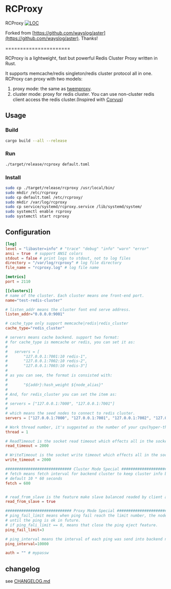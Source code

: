 # RCProxy

RCProxy [![LOC](https://tokei.rs/b1/github/clia/rcproxy)](https://github.com/clia/rcproxy)

Forked from [https://github.com/wayslog/aster](https://github.com/wayslog/aster). Thanks!

======================

RCProxy is a lightweight, fast but powerful Redis Cluster Proxy written in Rust.

It supports memcache/redis singleton/redis cluster protocol all in one. RCProxy can proxy with two models:

1. proxy mode: the same as [twemproxy](https://github.com/twitter/twemproxy).
2. cluster mode: proxy for redis cluster. You can use non-cluster redis client access the redis cluster.(Inspired with [Corvus](https://github.com/eleme/corvus))

## Usage

### Build

```bash
cargo build --all --release
```

### Run

```bash
./target/release/rcproxy default.toml
```

### Install

```bash
sudo cp ./target/release/rcproxy /usr/local/bin/
sudo mkdir /etc/rcproxy
sudo cp default.toml /etc/rcproxy/
sudo mkdir /var/log/rcproxy
sudo cp service/systemd/rcproxy.service /lib/systemd/system/
sudo systemctl enable rcproxy
sudo systemctl start rcproxy
```

## Configuration

```Toml
[log]
level = "libaster=info" # "trace" "debug" "info" "warn" "error"
ansi = true  # support ANSI colors
stdout = false # print logs to stdout, not to log files
directory = "/var/log/rcproxy" # log file directory
file_name = "rcproxy.log" # log file name

[metrics]
port = 2110

[[clusters]]
# name of the cluster. Each cluster means one front-end port.
name="test-redis-cluster"

# listen_addr means the cluster font end serve address.
listen_addr="0.0.0.0:9001"

# cache_type only support memcache|redis|redis_cluster
cache_type="redis_cluster"

# servers means cache backend. support two format:
# for cache_type is memcache or redis, you can set it as:
#
#   servers = [
#       "127.0.0.1:7001:10 redis-1",
#       "127.0.0.1:7002:10 redis-2",
#       "127.0.0.1:7003:10 redis-3"]
#
# as you can see, the format is consisted with:
#
#       "${addr}:hash_weight ${node_alias}"
#
# And, for redis_cluster you can set the item as:
#
# servers = ["127.0.0.1:7000", "127.0.0.1:7001"]
#
# which means the seed nodes to connect to redis cluster.
servers = ["127.0.0.1:7000", "127.0.0.1:7001", "127.0.0.1:7002", "127.0.0.1:7003", "127.0.0.1:7004", "127.0.0.1:7005"]

# Work thread number, it's suggested as the number of your cpu(hyper-thread) number.
thread = 1

# ReadTimeout is the socket read timeout which effects all in the socket in millisecond
read_timeout = 2000

# WriteTimeout is the socket write timeout which effects all in the socket in millisecond
write_timeout = 2000

############################# Cluster Mode Special #######################################################
# fetch means fetch interval for backend cluster to keep cluster info become newer.
# default 10 * 60 seconds
fetch = 600


# read_from_slave is the feature make slave balanced readed by client and ignore side effects.
read_from_slave = true

############################# Proxy Mode Special #######################################################
# ping_fail_limit means when ping fail reach the limit number, the node will be ejected from the cluster
# until the ping is ok in future.
# if ping_fali_limit == 0, means that close the ping eject feature.
ping_fail_limit=3

# ping_interval means the interval of each ping was send into backend node in millisecond.
ping_interval=10000

auth = "" # mypassw

```

## changelog

see [CHANGELOG.md](/CHANGELOG.md)